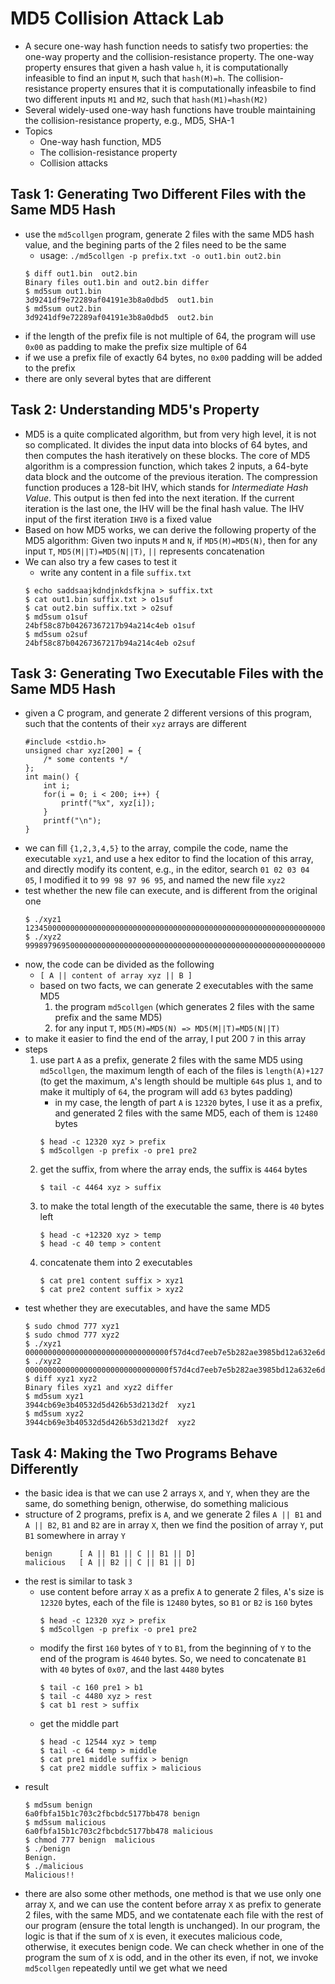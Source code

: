 # MD5 Collision Attack Lab
- A secure one-way hash function needs to satisfy two properties: the one-way property and the collision-resistance property. The one-way property ensures that given a hash value `h`, it is computationally infeasible to find an input `M`, such that `hash(M)=h`. The collision-resistance property ensures that it is computationally infeasbile to find two different inputs `M1` and `M2`, such that `hash(M1)=hash(M2)`
- Several widely-used one-way hash functions have trouble maintaining the collision-resistance property, e.g., MD5, SHA-1
- Topics
    - One-way hash function, MD5
    - The collision-resistance property
    - Collision attacks

## Task 1: Generating Two Different Files with the Same MD5 Hash
- use the `md5collgen` program, generate 2 files with the same MD5 hash value, and the begining parts of the 2 files need to be the same
    - usage: `./md5collgen -p prefix.txt -o out1.bin out2.bin`
    ```
    $ diff out1.bin  out2.bin 
    Binary files out1.bin and out2.bin differ
    $ md5sum out1.bin 
    3d9241df9e72289af04191e3b8a0dbd5  out1.bin
    $ md5sum out2.bin
    3d9241df9e72289af04191e3b8a0dbd5  out2.bin
    ```
- if the length of the prefix file is not multiple of 64, the program will use `0x00` as padding to make the prefix size multiple of 64
- if we use a prefix file of exactly 64 bytes, no `0x00` padding will be added to the prefix
- there are only several bytes that are different

## Task 2: Understanding MD5's Property
- MD5 is a quite complicated algorithm, but from very high level, it is not so complicated. It divides the input data into blocks of 64 bytes, and then computes the hash iteratively on these blocks. The core of MD5 algorithm is a compression function, which takes 2 inputs, a 64-byte data block and the outcome of the previous iteration. The compression function produces a 128-bit IHV, which stands for *Intermediate Hash Value*. This output is then fed into the next iteration. If the current iteration is the last one, the IHV will be the final hash value. The IHV input of the first iteration `IHV0` is a fixed value
- Based on how MD5 works, we can derive the following property of the MD5 algorithm: Given two inputs `M` and `N`, if `MD5(M)=MD5(N)`, then for any input `T`, `MD5(M||T)=MD5(N||T)`, `||` represents concatenation
- We can also try a few cases to test it
    - write any content in a file `suffix.txt`
    ```
    $ echo saddsaajkdndjnkdsfkjna > suffix.txt
    $ cat out1.bin suffix.txt > o1suf
    $ cat out2.bin suffix.txt > o2suf
    $ md5sum o1suf
    24bf58c87b04267367217b94a214c4eb o1suf
    $ md5sum o2suf
    24bf58c87b04267367217b94a214c4eb o2suf
    ```

## Task 3: Generating Two Executable Files with the Same MD5 Hash
- given a C program, and generate 2 different versions of this program, such that the contents of their `xyz` arrays are different
    ```
    #include <stdio.h>
    unsigned char xyz[200] = {
        /* some contents */
    };
    int main() {
        int i;
        for(i = 0; i < 200; i++) {
            printf("%x", xyz[i]);
        }
        printf("\n");
    }
    ```
- we can fill `{1,2,3,4,5}` to the array, compile the code, name the executable `xyz1`, and use a hex editor to find the location of this array, and directly modify its content, e.g., in the editor, search `01 02 03 04 05`, I modified it to `99 98 97 96 95`, and named the new file `xyz2`
- test whether the new file can execute, and is different from the original one
    ```
    $ ./xyz1
    12345000000000000000000000000000000000000000000000000000000000000000000000000000000000000000000000000000000000000000000000000000000000000000000000000000000000000000000000000000000000000000000000000000
    $ ./xyz2
    9998979695000000000000000000000000000000000000000000000000000000000000000000000000000000000000000000000000000000000000000000000000000000000000000000000000000000000000000000000000000000000000000000000000000
    ```
- now, the code can be divided as the following
    - `[ A || content of array xyz || B ]`
    - based on two facts, we can generate 2 executables with the same MD5
        1. the program `md5collgen` (which generates 2 files with the same prefix and the same MD5)
        2. for any input `T`, `MD5(M)=MD5(N) => MD5(M||T)=MD5(N||T)`
- to make it easier to find the end of the array, I put 200 `7` in this array
- steps
    1. use part `A` as a prefix, generate 2 files with the same MD5 using `md5collgen`, the maximum length of each of the files is `length(A)+127` (to get the maximum, `A`'s length should be multiple `64`s plus `1`, and to make it multiply of `64`, the program will add `63` bytes padding)
        - in my case, the length of part `A` is `12320` bytes, I use it as a prefix, and generated 2 files with the same MD5, each of them is `12480` bytes
        ```
        $ head -c 12320 xyz > prefix
        $ md5collgen -p prefix -o pre1 pre2
        ```
    2. get the suffix, from where the array ends, the suffix is `4464` bytes
        ```
        $ tail -c 4464 xyz > suffix
        ```
    3. to make the total length of the executable the same, there is `40` bytes left
        ```
        $ head -c +12320 xyz > temp
        $ head -c 40 temp > content
        ```
    4. concatenate them into 2 executables
        ```
        $ cat pre1 content suffix > xyz1
        $ cat pre2 content suffix > xyz2
        ```
- test whether they are executables, and have the same MD5
    ```
    $ sudo chmod 777 xyz1
    $ sudo chmod 777 xyz2
    $ ./xyz1
    00000000000000000000000000000000f57d4cd7eeb7e5b282ae3985bd12a632e6d84a5926b78e3258a42ee98c1bfd4714ce2e0841c1f6bfcd9412ee64f5091786ef81cb9d731fcb6761c39c249611ea32a87bba14a9f9e9b8e6c15d3ecc7f6a7c817a246d26c567e850574dce25e776ca85142873668116292f49c5ce784e76a0d1e3d9c96017652decacda0777777777777777777777777777777777777777
    $ ./xyz2
    00000000000000000000000000000000f57d4cd7eeb7e5b282ae3985bd12a632e6d8425926b78e3258a42ee98c1bfd4714ce2e0841c1f6bfcd9412e66505091786ef81cb9d731fcb6f61c39c249611ea32a87bba14a9f9e9b8e6c15d3ecc7f6a74817a246d26c567e850574dce25e776ca85142873668116292749c5ce784e76a0d1e3d9c96017e52decacda0777777777777777777777777777777777777777
    $ diff xyz1 xyz2
    Binary files xyz1 and xyz2 differ
    $ md5sum xyz1
    3944cb69e3b40532d5d426b53d213d2f  xyz1
    $ md5sum xyz2
    3944cb69e3b40532d5d426b53d213d2f  xyz2
    ```

## Task 4: Making the Two Programs Behave Differently
- the basic idea is that we can use 2 arrays `X`, and `Y`, when they are the same, do something benign, otherwise, do something malicious
- structure of 2 programs, prefix is `A`, and we generate 2 files `A || B1` and `A || B2`, `B1` and `B2` are in array `X`, then we find the position of array `Y`, put `B1` somewhere in array `Y`
    ```
    benign      [ A || B1 || C || B1 || D]
    malicious   [ A || B2 || C || B1 || D]
    ```
- the rest is similar to task `3`
    - use content before array `X` as a prefix `A` to generate 2 files, `A`'s size is `12320` bytes, each of the file is `12480` bytes, so `B1` or `B2` is `160` bytes
        ```
        $ head -c 12320 xyz > prefix
        $ md5collgen -p prefix -o pre1 pre2
        ```
    - modify the first `160` bytes of `Y` to `B1`, from the beginning of `Y` to the end of the program is `4640` bytes. So, we need to concatenate `B1` with `40` bytes of `0x07`, and the last `4480` bytes
        ```
        $ tail -c 160 pre1 > b1
        $ tail -c 4480 xyz > rest
        $ cat b1 rest > suffix
        ```
    - get the middle part
        ```
        $ head -c 12544 xyz > temp
        $ tail -c 64 temp > middle
        $ cat pre1 middle suffix > benign
        $ cat pre2 middle suffix > malicious
        ```
- result
    ```
    $ md5sum benign
    6a0fbfa15b1c703c2fbcbdc5177bb478 benign
    $ md5sum malicious
    6a0fbfa15b1c703c2fbcbdc5177bb478 malicious
    $ chmod 777 benign  malicious
    $ ./benign 
    Benign.
    $ ./malicious 
    Malicious!!
    ```
- there are also some other methods, one method is that we use only one array `X`, and we can use the content before array `X` as prefix to generate 2 files, with the same MD5, and we contatenate each file with the rest of our program (ensure the total length is unchanged). In our program, the logic is that if the sum of `X` is even, it executes malicious code, otherwise, it executes benign code. We can check whether in one of the program the sum of `X` is odd, and in the other its even, if not, we invoke `md5collgen` repeatedly until we get what we need
